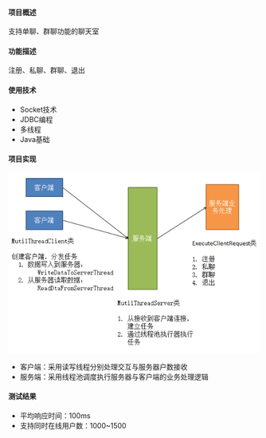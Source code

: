 #### 项目概述
支持单聊、群聊功能的聊天室
#### 功能描述
注册、私聊、群聊、退出
#### 使用技术
* Socket技术
* JDBC编程
* 多线程
* Java基础
#### 项目实现
![Image text](./design.png)
* 客户端：采用读写线程分别处理交互与服务器户数接收
* 服务端：采用线程池调度执行服务器与客户端的业务处理逻辑
#### 测试结果
* 平均响应时间：100ms
* 支持同时在线用户数：1000~1500